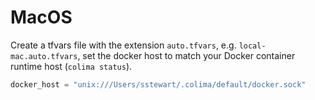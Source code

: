 # MacOS

Create a tfvars file with the extension `auto.tfvars`, e.g. `local-mac.auto.tfvars`,
set the docker host to match your Docker container runtime host (`colima status`).

```tf
docker_host = "unix:///Users/sstewart/.colima/default/docker.sock"
```
